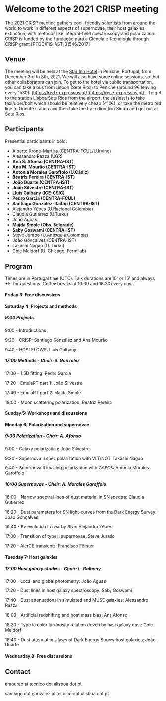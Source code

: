 # Welcome to the 2021 CRISP meeting

The 2021 [CRISP](https://sn-crisp.github.io/CRISP/) meeting gathers cool, friendly scientists from around the world to work in different aspects of supernovae, their host galaxies, extinction, with methods like integral-field spectroscopy and polarization. CRISP is funded by the Fundação para a
Ciência e Tecnologia through CRISP grant [PTDC/FIS-AST-31546/2017]

## Venue

The meeting will be held at the [Star Inn Hotel](https://www.hotelstarinn.com/peniche/) in Peniche, Portugal, from December 3rd to 8th, 2021. We will also have some online sessions, so that other collaborators can join. To get to the hotel via public transportation, you can take a bus from Lisbon (Sete Rios) to Peniche (around 9€ leaving every 1h30): [https://rede-expressos.pt/](https://rede-expressos.pt/). To get to the station Lisboa Sete Rios from the airport, the easiest is to take taxi/uber/bolt which should be relatively cheap (<10€), or take the metro red line to Oriente station and then take the train direction Sintra and get out at Sete Rios.

## Participants 
Presential participants in bold.
- Alberto Krone-Martins (CENTRA-FCUL/U.Irvine)
- Alessandro Razza (UGR)
- **Ana S. Afonso (CENTRA-IST)**
- **Ana M. Mourão (CENTRA-IST)**
- **Antonia Morales Garoffolo (U.Cádiz)**
- **Beatriz Pereira (CENTRA-IST)**
- **João Duarte (CENTRA-IST)**
- **João Silvestre (CENTRA-IST)**
- **Lluís Galbany (ICE-CSIC)**
- **Pedro Garcia (CENTRA-FCUL)**
- **Santiago González-Gaitán (CENTRA-IST)**
- Alejandro Yépes (U.Nacional Colombia)
- Claudia Gutiérrez (U.Turku)
- João Aguas
- **Majda Smole (Obs. Belgrade)**
- **Saby Goswami (CENTRA-IST)**
- Steve Jurado (U.Antioquia Colombia)
- João Gonçalves (CENTRA-IST)
- Takashi Nagao (U. Turku)
- Cole Meldorf (U. Chicago, Fermilab)

## Program 
Times are in Portugal time (UTC). Talk durations are 10' or 15' and always +5' for questions. 
Coffee breaks at 10:00 and 16:30 every day.

#### Friday 3: Free discussions

#### Saturday 4: Projects and methods

##### 9:00 Projects

9:00 - Introductions

9:20 - CRISP: Santiago González and Ana Mourão

9:40 - HOSTFLOWS: Lluis Galbany

##### 17:00 Methods - Chair: S. Gonzalez

17:00 - 1.5D fitting: Pedro Garcia

17:20 - EmulaRT part 1: João Silvestre

17:40 - EmulaRT part 2: Majda Smole

18:00 - Moon scattering polarization: Beatriz Pereira

#### Sunday 5: Workshops and discussions

#### Monday 6: Polarization and supernovae

##### 9:00 Polarization - Chair: A. Afonso

9:00 - Galaxy polarization: João Silvestre

9:20 - Supernova II spec polarization with VLT/NOT: Takashi Nagao

9:40 - Supernova II imaging polarization with CAFOS: Antonia Morales Garoffolo

##### 16:00 Supernovae - Chair: A. Morales Garoffolo

16:00 - Narrow spectral lines of dust material in SN spectra: Claudia Gutierrez

16:20 - Dust parameters for SN light-curves from the Dark Energy Survey: João Gonçalves

16:40 - Rv evolution in nearby SNe: Alejandro Yépes

17:00 - Transition of type II supernovae: Steve Jurado

17:20 - AlerCE transients: Francisco Förster

#### Tuesday 7: Host galaxies 

##### 17:00 Host galaxy studies - Chair: L. Galbany

17:00 - Local and global photometry: João Aguas

17:20 - Dust lines in host galaxy spectroscopy: Saby Goswami 

17:40 - Dust attenuations in simulated and MUSE galaxies: Alessandro Razza

18:00 - Artificial redshifting and host mass bias: Ana Afonso

18:20 - Type Ia color luminosity relation driven by host galaxy dust: Cole Meldorf

18:40 - Dust attenuations laws of Dark Energy Survey host galaxies: João Duarte


#### Wednesday 8: Free discussions

## Contact

amourao at tecnico dot ulisboa dot pt

santiago dot gonzalez at tecnico dot ulisboa dot pt
